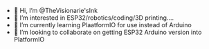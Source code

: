 - 👋 Hi, I’m @TheVisionarie'sInk
- 👀 I’m interested in ESP32/robotics/coding/3D printing....
- 🌱 I’m currently learning PlaatformIO for use instead of Arduino
- 💞️ I’m looking to collaborate on getting ESP32 Arduino version into PlatformIO


<!---
TheVisionariesInk/TheVisionariesInk is a ✨ special ✨ repository because its `README.md` (this file) appears on your GitHub profile.
You can click the Preview link to take a look at your changes.
--->
